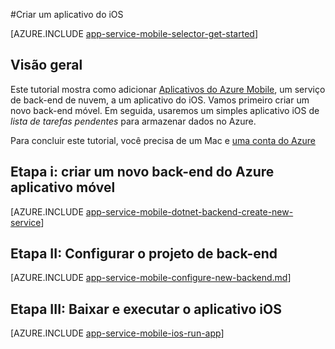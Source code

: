 <properties
    pageTitle="Criar um aplicativo iOS em aplicativos do Azure aplicativo serviço Mobile | Microsoft Azure"
    description="Siga este tutorial para começar a usar usando o aplicativo móvel Azure back-ends para desenvolvimento de iOS em objetivo-C ou rápido"
    services="app-service\mobile"
    documentationCenter="ios"
    authors="ysxu"
    manager="yochayk"
    editor=""/>

<tags
    ms.service="app-service-mobile"
    ms.workload="na"
    ms.tgt_pltfrm="mobile-ios"
    ms.devlang="objective-c"
    ms.topic="hero-article"
    ms.date="10/01/2016"
    ms.author="yuaxu"/>

#<a name="create-an-ios-app"></a>Criar um aplicativo do iOS

[AZURE.INCLUDE [app-service-mobile-selector-get-started](../../includes/app-service-mobile-selector-get-started.md)]

## <a name="overview"></a>Visão geral

Este tutorial mostra como adicionar [Aplicativos do Azure Mobile](app-service-mobile-value-prop.md), um serviço de back-end de nuvem, a um aplicativo do iOS. Vamos primeiro criar um novo back-end móvel. Em seguida, usaremos um simples aplicativo iOS de _lista de tarefas pendentes_ para armazenar dados no Azure.

Para concluir este tutorial, você precisa de um Mac e [uma conta do Azure](https://azure.microsoft.com/pricing/free-trial/)


## <a name="step-i-create-a-new-azure-mobile-app-backend"></a>Etapa i: criar um novo back-end do Azure aplicativo móvel

[AZURE.INCLUDE [app-service-mobile-dotnet-backend-create-new-service](../../includes/app-service-mobile-dotnet-backend-create-new-service.md)]

## <a name="step-ii-configure-the-backend-project"></a>Etapa II: Configurar o projeto de back-end

[AZURE.INCLUDE [app-service-mobile-configure-new-backend.md](../../includes/app-service-mobile-configure-new-backend.md)]

## <a name="step-iii-download-and-run-the-ios-app"></a>Etapa III: Baixar e executar o aplicativo iOS

[AZURE.INCLUDE [app-service-mobile-ios-run-app](../../includes/app-service-mobile-ios-run-app.md)]

<!-- URLs -->
[Azure portal]: https://portal.azure.com/
[Xcode]: https://go.microsoft.com/fwLink/p/?LinkID=266532
[Visual Studio Community 2013]: https://go.microsoft.com/fwLink/p/?LinkID=534203
